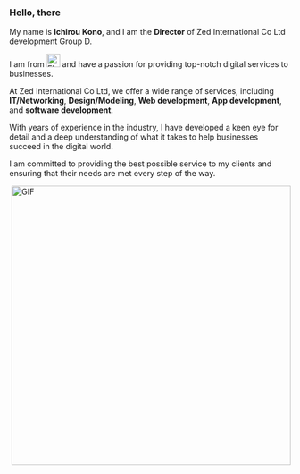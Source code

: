 ### Hello, there  

  <p>My name is <b>Ichirou Kono</b>, and I am the <b>Director</b> of Zed International Co Ltd development Group D.</p> 
  <p>I am from <a title="Various, Public domain, via Wikimedia Commons" href="https://commons.wikimedia.org/wiki/File:Flag_of_Japan.svg"><img width="24" alt="Flag of Japan" src="https://upload.wikimedia.org/wikipedia/commons/thumb/9/9e/Flag_of_Japan.svg/512px-Flag_of_Japan.svg.png"></a> and have a passion for providing top-notch digital services to businesses.</p>
  <p>At Zed International Co Ltd, we offer a wide range of services, including <b>IT/Networking</b>, <b>Design/Modeling</b>, <b>Web development</b>, <b>App development</b>, and <b>software development</b>.</p>
  <p>With years of experience in the industry, I have developed a keen eye for detail and a deep understanding of what it takes to help businesses succeed in the digital world.</p>
  <p>I am committed to providing the best possible service to my clients and ensuring that their needs are met every step of the way.</p>

<div>
  <a href="https://imgbb.com/"><img src="https://i.ibb.co/cTGZ9Bx/4cd6eaa599851725aa5a195d162fb20d.gif" alt="GIF" border="0" align="right" width="500"/></a>
</div>
 

